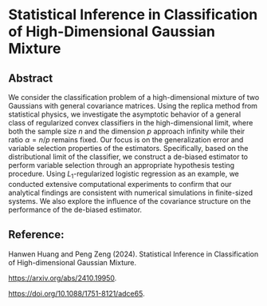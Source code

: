 # Statistical Inference in Classification of High-Dimensional Gaussian Mixture

## Abstract 

We consider the classification problem of a high-dimensional mixture of two Gaussians with general covariance matrices. Using the replica method from statistical physics, we investigate the asymptotic behavior of a general class of regularized convex classifiers in the high-dimensional limit, where both the sample size $n$ and the dimension $p$ approach infinity while their ratio $\alpha = n/p$ remains fixed. Our focus is on the generalization error and variable selection properties of the estimators. Specifically, based on the distributional limit of the classifier, we construct a de-biased estimator to perform variable selection through an appropriate hypothesis testing procedure. Using $L_1$-regularized logistic regression as an example, we conducted extensive computational experiments to confirm that our analytical findings are consistent with numerical simulations in finite-sized systems. We also explore the influence of the covariance structure on the performance of the de-biased estimator.

## Reference: 

Hanwen Huang and Peng Zeng (2024).
Statistical Inference in Classification of High-dimensional Gaussian Mixture.

https://arxiv.org/abs/2410.19950.

https://doi.org/10.1088/1751-8121/adce65.
